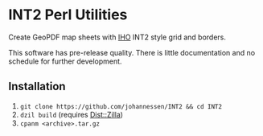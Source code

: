 INT2 Perl Utilities
===================

Create GeoPDF map sheets with [IHO][] INT2 style grid and borders.

This software has pre-release quality. There is little documentation and no
schedule for further development.

[IHO]: https://www.iho.int/


Installation
------------

 1. `git clone https://github.com/johannessen/INT2 && cd INT2`
 1. `dzil build` (requires [Dist::Zilla][])
 1. `cpanm <archive>.tar.gz`

[Dist::Zilla]: https://metacpan.org/release/Dist-Zilla
